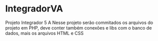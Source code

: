 # IntegradorVA
Projeto Integrador 5 A
 Nesse projeto serão commitados os arquivos do projeto em PHP, deve conter também conexões e libs com o banco de dados, mais os arquivos HTML e CSS
